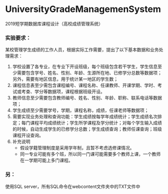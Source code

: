 # UniversityGradeManagemenSystem
2019短学期数据库课程设计（高校成绩管理系统）

### 实验要求：
某校管理学生成绩的工作人员，根据实际工作需要，提出了以下基本数据和业务处理需求：

1. 学校设置了各专业，在专业下开设班级，每个班级包含若干学生，学生信息至少需要包含学号、姓名、性别、年龄、生源所在地、已修学分总数等数据项；另外，需要有地区信息，用于统计某一地区的学生数；
2. 课程信息表至少需包含课程编号、课程名称、任课教师、开课学期、学时、考试或考查、学分等数据项，课程根据班级开设。
3. 教师信息至少需要包含教师编号、姓名、性别、年龄、职称、联系电话等数据项；
4. 学生成绩至少需要学号，学期，课程名称，成绩，任课老师等数据项；
5. 需要实现业务处理和查询功能：学生成绩按每学年成绩统计；学生成绩名次排定；每门课程平均成绩统计；学生所学课程及学分统计；对每个学生输入成绩的时候，自动生成学生的已修学分总数；学生成绩查询；教师任课查询；班级课程开设查询。
6. 补充说明
   + 假设学籍管理制度是采用学年制，且暂不考虑选修课情况。
   + 同一专业可能有多个班，所以同一门课可能需要多个教师上课，一个教师在一学期可能上多门课程。

### 另：
使用SQL server，所有SQL命令在webcontent文件夹中的TXT文件中
